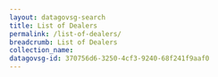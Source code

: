 ```yaml
---
layout: datagovsg-search
title: List of Dealers
permalink: /list-of-dealers/
breadcrumb: List of Dealers
collection_name: 
datagovsg-id: 370756d6-3250-4cf3-9240-68f241f9aaf0
---
```

